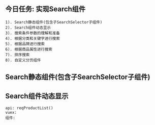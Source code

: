 ## 今日任务: 实现Search组件
    1). Search静态组件(包含子SearchSelector子组件)
    2). Search组件动态显示
    3). 搜索条件参数的理解和准备
    4). 根据分类和关键字进行搜索
    5). 根据品牌进行搜索
    6). 根据商品属性进行搜索
    7). 排序搜索
    8). 自定义分页组件

## Search静态组件(包含子SearchSelector子组件)

## Search组件动态显示
    api: reqProductList()
    vuex:
    组件: 


